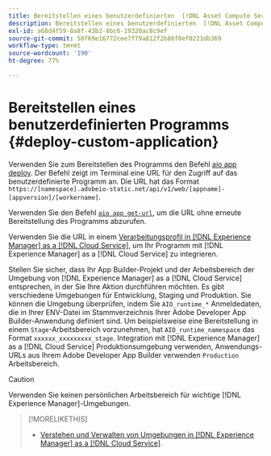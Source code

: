 ```yaml
---
title: Bereitstellen eines benutzerdefinierten  [!DNL Asset Compute Service] -Programms
description: Bereitstellen eines benutzerdefinierten  [!DNL Asset Compute Service] -Programms.
exl-id: a68d4f59-8a8f-43b2-8bc6-19320ac8c9ef
source-git-commit: 50f69e16772cee7f79a812f2b86f0ef0221db369
workflow-type: tm+mt
source-wordcount: '190'
ht-degree: 77%

---
```


# Bereitstellen eines benutzerdefinierten Programms {#deploy-custom-application}

Verwenden Sie zum Bereitstellen des Programms den Befehl [aio app deploy](https://github.com/adobe/aio-cli#aio-appdeploy). Der Befehl zeigt im Terminal eine URL für den Zugriff auf das benutzerdefinierte Programm an. Die URL hat das Format `https://[namespace].adobeio-static.net/api/v1/web/[appname]-[appversion]/[workername]`.

Verwenden Sie den Befehl [`aio app get-url`](https://github.com/adobe/aio-cli#aio-app-get-url-action), um die URL ohne erneute Bereitstellung des Programms abzurufen.

Verwenden Sie die URL in einem [Verarbeitungsprofil in  [!DNL Experience Manager]  as a  [!DNL Cloud Service]](https://experienceleague.adobe.com/docs/experience-manager-cloud-service/assets/manage/asset-microservices-configure-and-use.html?lang=de), um Ihr Programm mit [!DNL Experience Manager] as a [!DNL Cloud Service] zu integrieren.

Stellen Sie sicher, dass Ihr App Builder-Projekt und der Arbeitsbereich der Umgebung von [!DNL Experience Manager] as a [!DNL Cloud Service] entsprechen, in der Sie Ihre Aktion durchführen möchten. Es gibt verschiedene Umgebungen für Entwicklung, Staging und Produktion. Sie können die Umgebung überprüfen, indem Sie `AIO_runtime_*` Anmeldedaten, die in Ihrer ENV-Datei im Stammverzeichnis Ihrer Adobe Developer App Builder-Anwendung definiert sind. Um beispielsweise eine Bereitstellung in einem `Stage`-Arbeitsbereich vorzunehmen, hat `AIO_runtime_namespace` das Format `xxxxxx_xxxxxxxxx_stage`. Integration mit [!DNL Experience Manager] as a [!DNL Cloud Service] Produktionsumgebung verwenden, Anwendungs-URLs aus Ihrem Adobe Developer App Builder verwenden `Production` Arbeitsbereich.

>[!CAUTION]
>
>Verwenden Sie keinen persönlichen Arbeitsbereich für wichtige [!DNL Experience Manager]-Umgebungen.

>[!MORELIKETHIS]
>
>* [Verstehen und Verwalten von Umgebungen in  [!DNL Experience Manager]  as a  [!DNL Cloud Service]](https://experienceleague.adobe.com/docs/experience-manager-cloud-service/implementing/using-cloud-manager/manage-environments.html?lang=de).

